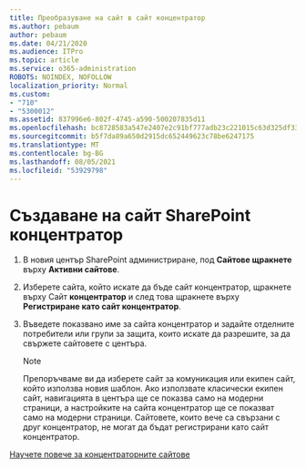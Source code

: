 ```yaml
---
title: Преобразуване на сайт в сайт концентратор
ms.author: pebaum
author: pebaum
ms.date: 04/21/2020
ms.audience: ITPro
ms.topic: article
ms.service: o365-administration
ROBOTS: NOINDEX, NOFOLLOW
localization_priority: Normal
ms.custom:
- "710"
- "5300012"
ms.assetid: 837996e6-802f-4745-a590-500207835d11
ms.openlocfilehash: bc8728583a547e2407e2c91bf777adb23c221015c63d325df33db6c691f98e71
ms.sourcegitcommit: b5f7da89a650d2915dc652449623c78be6247175
ms.translationtype: MT
ms.contentlocale: bg-BG
ms.lasthandoff: 08/05/2021
ms.locfileid: "53929798"
---
```

# <a name="create-a-sharepoint-hub-site"></a>Създаване на сайт SharePoint концентратор

1. В новия център SharePoint администриране, под **Сайтове щракнете** върху **Активни сайтове**.

2. Изберете сайта, който искате да бъде сайт концентратор, щракнете върху Сайт **концентратор** и след това щракнете върху **Регистриране като сайт концентратор**.

3. Въведете показвано име за сайта концентратор и задайте отделните потребители или групи за защита, които искате да разрешите, за да свържете сайтовете с центъра.

    > [!NOTE]
    >  Препоръчваме ви да изберете сайт за комуникация или екипен сайт, който използва новия шаблон. Ако използвате класически екипен сайт, навигацията в центъра ще се показва само на модерни страници, а настройките на сайта концентратор ще се показват само на модерни страници. Сайтовете, които вече са свързани с друг концентратор, не могат да бъдат регистрирани като сайт концентратор.
  
[Научете повече за концентраторните сайтове](https://go.microsoft.com/fwlink/?linkid=869149)
  
